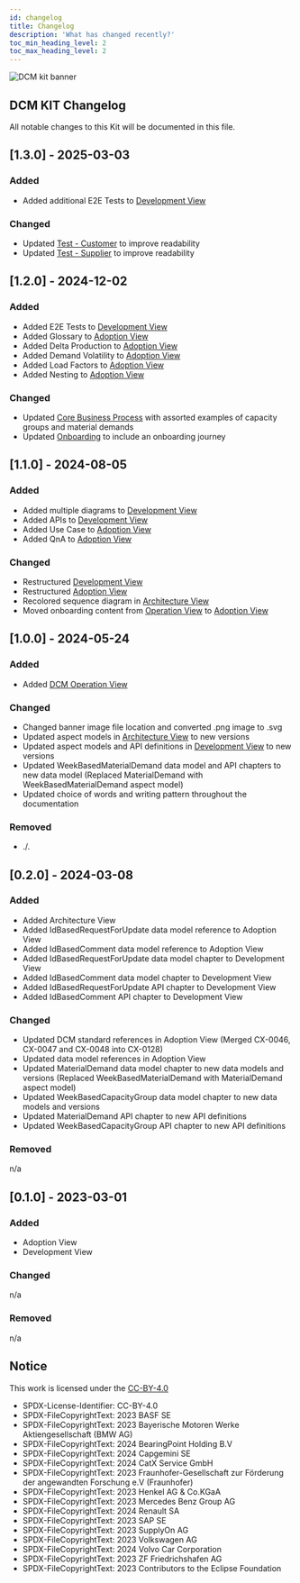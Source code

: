 ```yaml
---
id: changelog
title: Changelog
description: 'What has changed recently?'
toc_min_heading_level: 2
toc_max_heading_level: 2
---
```


![DCM kit banner](@site/static/img/kits/demand-and-capacity-management/demand-and-capacity-management-kit-logo.drawio.svg)

## DCM KIT Changelog

All notable changes to this Kit will be documented in this file.

## [1.3.0] - 2025-03-03

### Added

- Added additional E2E Tests to [Development View](software-development-view/overview.md)

### Changed

- Updated [Test - Customer](software-development-view/test-customer.md) to improve readability
- Updated [Test - Supplier](software-development-view/test-supplier.md) to improve readability

## [1.2.0] - 2024-12-02

### Added

- Added E2E Tests to [Development View](software-development-view/overview.md)
- Added Glossary to [Adoption View](./adoption-view/overview.md)
- Added Delta Production to [Adoption View](./adoption-view/overview.md)
- Added Demand Volatility to [Adoption View](./adoption-view/overview.md)
- Added Load Factors to [Adoption View](./adoption-view/overview.md)
- Added Nesting to [Adoption View](./adoption-view/overview.md)

### Changed

- Updated [Core Business Process](./adoption-view/use-case/business-process.md) with assorted examples of capacity groups and material demands
- Updated [Onboarding](./adoption-view/onboarding.md) to include an onboarding journey

## [1.1.0] - 2024-08-05

### Added

- Added multiple diagrams to [Development View](software-development-view/overview.md)
- Added APIs to [Development View](software-development-view/overview.md)
- Added Use Case to [Adoption View](./adoption-view/overview.md)
- Added QnA to [Adoption View](./adoption-view/overview.md)

### Changed

- Restructured [Development View](software-development-view/overview.md)
- Restructured [Adoption View](./adoption-view/overview.md)
- Recolored sequence diagram in [Architecture View](./architecture-view/overview.md)
- Moved onboarding content from [Operation View](./operation-view.md) to [Adoption View](./adoption-view/overview.md)

## [1.0.0] - 2024-05-24

### Added

- Added [DCM Operation View](./operation-view.md)

### Changed

- Changed banner image file location and converted .png image to .svg
- Updated aspect models in [Architecture View](./architecture-view/overview.md) to new versions
- Updated aspect models and API definitions in [Development View](software-development-view/overview.md) to new versions
- Updated WeekBasedMaterialDemand data model and API chapters to new data model (Replaced MaterialDemand with WeekBasedMaterialDemand aspect model)
- Updated choice of words and writing pattern throughout the documentation

### Removed

- ./.

## [0.2.0] - 2024-03-08

### Added

- Added Architecture View
- Added IdBasedRequestForUpdate data model reference to Adoption View
- Added IdBasedComment data model reference to Adoption View
- Added IdBasedRequestForUpdate data model chapter to Development View
- Added IdBasedComment data model chapter to Development View
- Added IdBasedRequestForUpdate API chapter to Development View
- Added IdBasedComment API chapter to Development View

### Changed

- Updated DCM standard references in Adoption View (Merged CX-0046, CX-0047 and CX-0048 into CX-0128)
- Updated data model references in Adoption View
- Updated MaterialDemand data model chapter to new data models and versions (Replaced WeekBasedMaterialDemand with MaterialDemand aspect model)
- Updated WeekBasedCapacityGroup data model chapter to new data models and versions
- Updated MaterialDemand API chapter to new API definitions
- Updated WeekBasedCapacityGroup API chapter to new API definitions

### Removed

n/a

## [0.1.0] - 2023-03-01

### Added

- Adoption View
- Development View

### Changed

n/a

### Removed

n/a

## Notice

This work is licensed under the [CC-BY-4.0](https://creativecommons.org/licenses/by/4.0/legalcode)

- SPDX-License-Identifier: CC-BY-4.0
- SPDX-FileCopyrightText: 2023 BASF SE
- SPDX-FileCopyrightText: 2023 Bayerische Motoren Werke Aktiengesellschaft (BMW AG)
- SPDX-FileCopyrightText: 2024 BearingPoint Holding B.V
- SPDX-FileCopyrightText: 2024 Capgemini SE
- SPDX-FileCopyrightText: 2024 CatX Service GmbH
- SPDX-FileCopyrightText: 2023 Fraunhofer-Gesellschaft zur Förderung der angewandten Forschung e.V (Fraunhofer)
- SPDX-FileCopyrightText: 2023 Henkel AG & Co.KGaA
- SPDX-FileCopyrightText: 2023 Mercedes Benz Group AG
- SPDX-FileCopyrightText: 2024 Renault SA
- SPDX-FileCopyrightText: 2023 SAP SE
- SPDX-FileCopyrightText: 2023 SupplyOn AG
- SPDX-FileCopyrightText: 2023 Volkswagen AG
- SPDX-FileCopyrightText: 2024 Volvo Car Corporation
- SPDX-FileCopyrightText: 2023 ZF Friedrichshafen AG
- SPDX-FileCopyrightText: 2023 Contributors to the Eclipse Foundation
